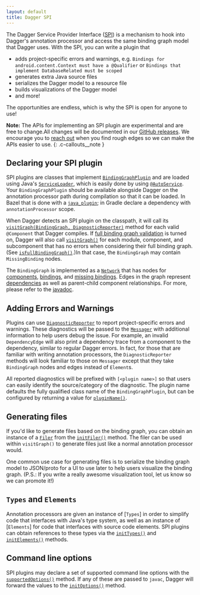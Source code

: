 ```yaml
---
layout: default
title: Dagger SPI
---
```


The Dagger Service Provider Interface ([SPI]) is a mechanism to hook into
Dagger's annotation processor and access the same binding graph model that
Dagger uses. With the SPI, you can write a plugin that

- adds project-specific errors and warnings, e.g. `Bindings for
  android.content.Context must have a @Qualifier` or `Bindings that implement
  DatabaseRelated must be scoped`
- generates extra Java source files
- serializes the Dagger model to a resource file
- builds visualizations of the Dagger model
- and more!

The opportunities are endless, which is why the SPI is open for anyone to use!

**Note:** The APIs for implementing an SPI plugin are experimental and are free to
change.All changes will be documented in our [GitHub releases].
We encourage you to [reach out] when you find rough edges so we can make the
APIs easier to use.
{: .c-callouts__note }

## Declaring your SPI plugin

SPI plugins are classes that implement [`BindingGraphPlugin`] and are loaded
using Java's [`ServiceLoader`], which is easily done by using [`@AutoService`].
Your `BindingGraphPlugin` should be available alongside Dagger on the annotation
processor path during compilation so that it can be loaded. In
Bazel that is
done with a [`java_plugin`]; in Gradle declare a dependency with
`annotationProcessor` scope.

<!-- TODO(dpb): Give an example of using java_plugin, calling out the fact
     that there's no processor_class. -->

When Dagger detects an SPI plugin on the classpath, it will call its
[`visitGraph(BindingGraph, DiagnosticReporter)`][`visitGraph()`] method for each
valid `@Component` that Dagger compiles. If [full binding graph validation] is
turned on, Dagger will also call [`visitGraph()`] for each module, component,
and subcomponent that has no errors when considering their full binding graph.
(See [`isFullBindingGraph()`].)In that case, the `BindingGraph` may contain
`MissingBinding` nodes.

The `BindingGraph` is implemented as a [`Network`] that has nodes for
[components][component nodes], [bindings][binding nodes], and
[missing bindings][missing binding nodes]. Edges in the graph represent
[dependencies][dependency edges] as well as parent-child component
relationships. For more, please refer to the [javadoc][BindingGraph javadoc].

## Adding Errors and Warnings

Plugins can use [`DiagnosticReporter`] to report project-specific errors and
warnings. These diagnostics will be passed to the [`Messager`] with additional
information to help users debug the issue. For example, an invalid
`DependencyEdge` will also print a dependency trace from a component to the
dependency, similar to regular Dagger errors. In fact, for those that are
familiar with writing annotation processors, the `DiagnosticReporter` methods
will look familiar to those on `Messager` except that they take `BindingGraph`
nodes and edges instead of `Element`s.

All reported diagnostics will be prefixed with `[<plugin name>]` so that users
can easily identify the source/category of the diagnostic. The plugin name
defaults the fully qualified class name of the `BindingGraphPlugin`, but can be
configured by returning a value for [`pluginName()`].

## Generating files

If you'd like to generate files based on the binding graph, you can obtain an
instance of a [`Filer`] from the [`initFiler()`] method. The filer can be used
within `visitGraph()` to generate files just like a normal annotation processor
would.

One common use case for generating files is to serialize the binding graph model
to JSON/proto for a UI to use later to help users visualize the binding
graph. (P.S.: If you write a really awesome visualization tool, let us know so we
can promote it!)

## `Types` and `Elements`

Annotation processors are given an instance of [`Types`] in order to simplify
code that interfaces with Java's type system, as well as an instance of
[`Elements`] for code that interfaces with source code elements. SPI plugins can
obtain references to these types via the [`initTypes()`] and [`initElements()`]
methods.

## Command line options

SPI plugins may declare a set of supported command line options with the
[`supportedOptions()`] method. If any of these are passed to `javac`, Dagger
will forward the values to the [`initOptions()`] method.

[`@AutoService`]: https://github.com/google/auto/tree/master/service
[binding nodes]: https://dagger.dev/api/latest/dagger/model/Binding.html
[BindingGraph javadoc]: https://dagger.dev/api/latest/dagger/model/BindingGraph.html
[`BindingGraphPlugin`]: https://dagger.dev/api/latest/dagger/spi/BindingGraphPlugin.html
[component nodes]: https://dagger.dev/api/latest/dagger/model/BindingGraph.ComponentNode.html
[dependency edges]: https://dagger.dev/api/latest/dagger/model/BindingGraph.DependencyEdge.html
[`DiagnosticReporter`]: https://dagger.dev/api/latest/dagger/spi/DiagnosticReporter.html
[`Filer`]: https://docs.oracle.com/javase/9/docs/api/javax/annotation/processing/Filer.html
[full binding graph validation]: compiler-options.md#full-binding-graph-validation
[GitHub releases]: https://github.com/google/dagger/releases
[`initElements()`]: https://dagger.dev/api/latest/dagger/spi/BindingGraphPlugin.html#initElements-javax.lang.model.util.Elements-
[`initFiler()`]: https://dagger.dev/api/latest/dagger/spi/BindingGraphPlugin.html#initFiler-javax.annotation.processing.Filer-
[`initOptions()`]: https://dagger.dev/api/latest/dagger/spi/BindingGraphPlugin.html#initOptions-java.util.Map-
[`initTypes()`]: https://dagger.dev/api/latest/dagger/spi/BindingGraphPlugin.html#initTypes-javax.lang.model.util.Types-
[`isFullBindingGraph()`]: https://dagger.dev/api/latest/dagger/model/BindingGraph.html#isFullBindingGraph--
[`java_plugin`]: https://docs.bazel.build/versions/master/be/java.html#java_plugin
[`Messager`]: https://docs.oracle.com/javase/9/docs/api/javax/annotation/processing/Messager.html
[missing binding nodes]: https://dagger.dev/api/latest/dagger/model/BindingGraph.MissingBinding.html
[`Network`]: https://guava.dev/releases/27.0-jre/api/docs/com/google/common/graph/Network.html
[`pluginName()`]: https://dagger.dev/api/latest/dagger/spi/BindingGraphPlugin.html#pluginName--
[reach out]: https://github.com/google/dagger/issues/new
[`ServiceLoader`]: https://docs.oracle.com/javase/9/docs/api/java/util/ServiceLoader.html
[SPI]: https://en.wikipedia.org/wiki/Service_provider_interface
[`supportedOptions()`]: https://dagger.dev/api/latest/dagger/spi/BindingGraphPlugin.html#supportedOptions--
[`visitGraph()`]: https://dagger.dev/api/latest/dagger/spi/BindingGraphPlugin.html#visitGraph-dagger.model.BindingGraph-dagger.spi.DiagnosticReporter-
